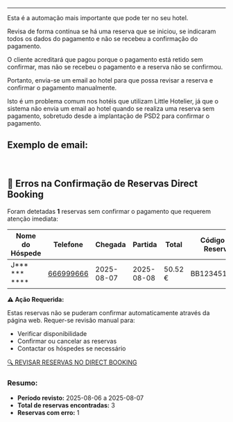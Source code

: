 ---
Esta é a automação mais importante que pode ter no seu hotel.

Revisa de forma contínua se há uma reserva que se iniciou, se indicaram todos os dados do pagamento e não se recebeu a confirmação do pagamento.

O cliente acreditará que pagou porque o pagamento está retido sem confirmar, mas não se recebeu o pagamento e a reserva não se confirmou.

Portanto, envia-se um email ao hotel para que possa revisar a reserva e confirmar o pagamento manualmente.

Isto é um problema comum nos hotéis que utilizam Little Hotelier, já que o sistema não envia um email ao hotel quando se realiza uma reserva sem pagamento, sobretudo desde a implantação de PSD2 para confirmar o pagamento.

## Exemplo de email:
  
<br>
  
## 🚨 Erros na Confirmação de Reservas Direct Booking

Foram detetadas **1** reservas sem confirmar o pagamento que requerem atenção imediata:

| Nome do Hóspede | Telefone | Chegada | Partida | Total | Código da Reserva |
| --- | --- | --- | --- | --- | --- |
| J*** *** **** | [666999666](tel:666999666 "tel:666999666") | 2025-08-07 | 2025-08-08 | 50.52 € | BB1234512345 |

**⚠️ Ação Requerida:**

Estas reservas não se puderam confirmar automaticamente através da página web. Requer-se revisão manual para:

*   Verificar disponibilidade
*   Confirmar ou cancelar as reservas
*   Contactar os hóspedes se necessário

[🔍 REVISAR RESERVAS NO DIRECT BOOKING](#)

### Resumo:

*   **Período revisto:** 2025-08-06 a 2025-08-07
*   **Total de reservas encontradas:** 3
*   **Reservas com erro:** 1
